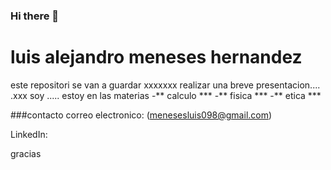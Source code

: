 ### Hi there 👋
# luis alejandro meneses hernandez
este repositori se van a guardar xxxxxxx
realizar una breve presentacion.... .xxx soy .....
estoy en las materias 
-** calculo ***
-** fisica ***
-** etica ***

###contacto
correo electronico: (menesesluis098@gmail.com)

LinkedIn:



gracias
<!--
**menesesluis09/menesesluis09** is a ✨ _special_ ✨ repository because its `README.md` (this file) appears on your GitHub profile.

Here are some ideas to get you started:

- 🔭 I’m currently working on ...
- 🌱 I’m currently learning ...
- 👯 I’m looking to collaborate on ...
- 🤔 I’m looking for help with ...
- 💬 Ask me about ...
- 📫 How to reach me: ...
- 😄 Pronouns: ...
- ⚡ Fun fact: ...
-->

